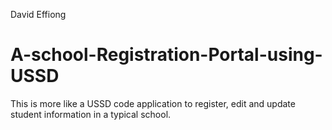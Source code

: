 David Effiong
# A-school-Registration-Portal-using-USSD
This is more like a USSD code application to register, edit and update student information in a typical school.
